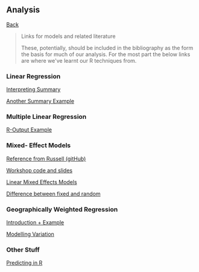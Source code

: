 ## Analysis 

[Back](https://github.com/Artixis/Maths_Project/blob/main/Markdown%20links/methodology.md)

> Links for models and related literature
> 
> These, potentially, should be included in the bibliography as the form the basis for much of our analysis. For the most part the below links 
> are where we've learnt our R techniques from.

### Linear Regression 

[Interpreting Summary](https://feliperego.github.io/blog/2015/10/23/Interpreting-Model-Output-In-R)

[Another Summary Example](https://boostedml.com/2019/06/linear-regression-in-r-interpreting-summarylm.html)


### Multiple Linear Regression

[R-Output Example](http://www.sthda.com/english/articles/40-regression-analysis/168-multiple-linear-regression-in-r/)

### Mixed- Effect Models

[Reference from Russell (gitHub)](https://m-clark.github.io/mixed-models-with-R/random_slopes.html)

[Workshop code and slides](https://cloudstor.aarnet.edu.au/plus/s/IC41PpY8ZymLtmU)

[Linear Mixed Effects Models](https://it.unt.edu/sites/default/files/linearmixedmodels_jds_dec2010.pdf)

[Difference between fixed and random](https://stats.stackexchange.com/questions/4700/what-is-the-difference-between-fixed-effect-random-effect-and-mixed-effect-mode)

### Geographically Weighted Regression

[Introduction + Example](https://rstudio-pubs-static.s3.amazonaws.com/44975_0342ec49f925426fa16ebcdc28210118.html)

[Modelling Variation](https://link.springer.com/article/10.1007/s40980-017-0037-9)


### Other Stuff

[Predicting in R](https://campus.datacamp.com/courses/machine-learning-with-caret-in-r/regression-models-fitting-them-and-evaluating-their-performance?ex=8)



